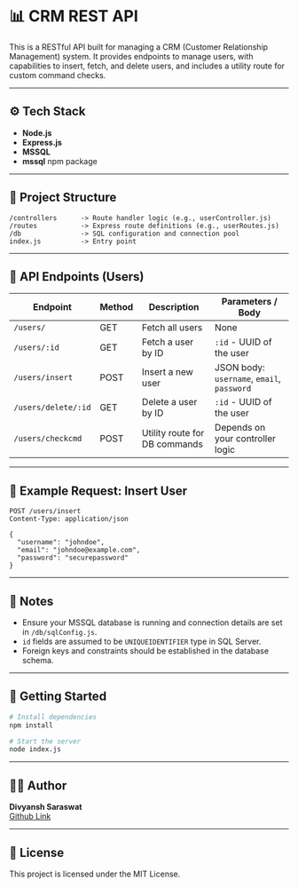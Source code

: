 # 📊 CRM REST API

This is a RESTful API built for managing a CRM (Customer Relationship Management) system. It provides endpoints to manage users, with capabilities to insert, fetch, and delete users, and includes a utility route for custom command checks.

---

## ⚙️ Tech Stack

- **Node.js**
- **Express.js**
- **MSSQL**
- **mssql** npm package

---

## 📁 Project Structure

```
/controllers      -> Route handler logic (e.g., userController.js)
/routes           -> Express route definitions (e.g., userRoutes.js)
/db               -> SQL configuration and connection pool
index.js          -> Entry point
```

---

## 📌 API Endpoints (Users)

| Endpoint             | Method | Description                      | Parameters / Body                   |
|----------------------|--------|----------------------------------|-------------------------------------|
| `/users/`            | GET    | Fetch all users                  | None                                |
| `/users/:id`         | GET    | Fetch a user by ID               | `:id` - UUID of the user            |
| `/users/insert`      | POST   | Insert a new user                | JSON body: `username`, `email`, `password` |
| `/users/delete/:id`  | GET    | Delete a user by ID              | `:id` - UUID of the user            |
| `/users/checkcmd`    | POST   | Utility route for DB commands    | Depends on your controller logic    |

---

## 🧪 Example Request: Insert User

```http
POST /users/insert
Content-Type: application/json

{
  "username": "johndoe",
  "email": "johndoe@example.com",
  "password": "securepassword"
}
```

---

## 🔐 Notes

- Ensure your MSSQL database is running and connection details are set in `/db/sqlConfig.js`.
- `id` fields are assumed to be `UNIQUEIDENTIFIER` type in SQL Server.
- Foreign keys and constraints should be established in the database schema.

---

## 🚀 Getting Started

```bash
# Install dependencies
npm install

# Start the server
node index.js
```

---

## 🧑‍💻 Author

**Divyansh Saraswat**  
[Github Link]('github.com/divyanshsaraswat')

---

## 📝 License

This project is licensed under the MIT License.